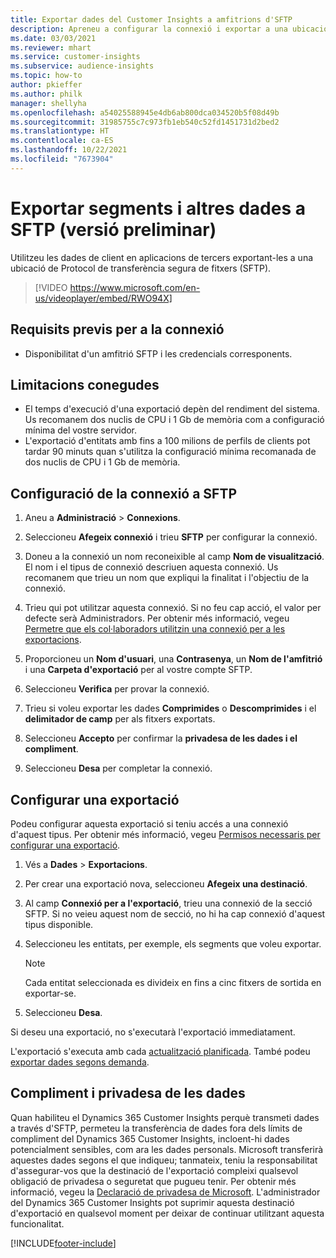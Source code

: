 ```yaml
---
title: Exportar dades del Customer Insights a amfitrions d'SFTP
description: Apreneu a configurar la connexió i exportar a una ubicació SFTP.
ms.date: 03/03/2021
ms.reviewer: mhart
ms.service: customer-insights
ms.subservice: audience-insights
ms.topic: how-to
author: pkieffer
ms.author: philk
manager: shellyha
ms.openlocfilehash: a54025588945e4db6ab800dca034520b5f08d49b
ms.sourcegitcommit: 31985755c7c973fb1eb540c52fd1451731d2bed2
ms.translationtype: HT
ms.contentlocale: ca-ES
ms.lasthandoff: 10/22/2021
ms.locfileid: "7673904"
---
```

# <a name="export-segments-and-other-data-to-sftp-preview"></a>Exportar segments i altres dades a SFTP (versió preliminar)

Utilitzeu les dades de client en aplicacions de tercers exportant-les a una ubicació de Protocol de transferència segura de fitxers (SFTP).

> [!VIDEO https://www.microsoft.com/en-us/videoplayer/embed/RWO94X]

## <a name="prerequisites-for-connection"></a>Requisits previs per a la connexió

- Disponibilitat d'un amfitrió SFTP i les credencials corresponents.

## <a name="known-limitations"></a>Limitacions conegudes

- El temps d'execució d'una exportació depèn del rendiment del sistema. Us recomanem dos nuclis de CPU i 1 Gb de memòria com a configuració mínima del vostre servidor. 
- L'exportació d'entitats amb fins a 100 milions de perfils de clients pot tardar 90 minuts quan s'utilitza la configuració mínima recomanada de dos nuclis de CPU i 1 Gb de memòria. 

## <a name="set-up-connection-to-sftp"></a>Configuració de la connexió a SFTP

1. Aneu a **Administració** > **Connexions**.

1. Seleccioneu **Afegeix connexió** i trieu **SFTP** per configurar la connexió.

1. Doneu a la connexió un nom reconeixible al camp **Nom de visualització**. El nom i el tipus de connexió descriuen aquesta connexió. Us recomanem que trieu un nom que expliqui la finalitat i l'objectiu de la connexió.

1. Trieu qui pot utilitzar aquesta connexió. Si no feu cap acció, el valor per defecte serà Administradors. Per obtenir més informació, vegeu [Permetre que els col·laboradors utilitzin una connexió per a les exportacions](connections.md#allow-contributors-to-use-a-connection-for-exports).

1. Proporcioneu un **Nom d'usuari**, una **Contrasenya**, un **Nom de l'amfitrió** i una **Carpeta d'exportació** per al vostre compte SFTP.

1. Seleccioneu **Verifica** per provar la connexió.

1. Trieu si voleu exportar les dades **Comprimides** o **Descomprimides** i el **delimitador de camp** per als fitxers exportats.

1. Seleccioneu **Accepto** per confirmar la **privadesa de les dades i el compliment**.

1. Seleccioneu **Desa** per completar la connexió.

## <a name="configure-an-export"></a>Configurar una exportació

Podeu configurar aquesta exportació si teniu accés a una connexió d'aquest tipus. Per obtenir més informació, vegeu [Permisos necessaris per configurar una exportació](export-destinations.md#set-up-a-new-export).

1. Vés a **Dades** > **Exportacions**.

1. Per crear una exportació nova, seleccioneu **Afegeix una destinació**.

1. Al camp **Connexió per a l'exportació**, trieu una connexió de la secció SFTP. Si no veieu aquest nom de secció, no hi ha cap connexió d'aquest tipus disponible.

1. Seleccioneu les entitats, per exemple, els segments que voleu exportar.

   > [!NOTE]
   > Cada entitat seleccionada es divideix en fins a cinc fitxers de sortida en exportar-se. 

1. Seleccioneu **Desa**.

Si deseu una exportació, no s'executarà l'exportació immediatament.

L'exportació s'executa amb cada [actualització planificada](system.md#schedule-tab). També podeu [exportar dades segons demanda](export-destinations.md#run-exports-on-demand). 

## <a name="data-privacy-and-compliance"></a>Compliment i privadesa de les dades

Quan habiliteu el Dynamics 365 Customer Insights perquè transmeti dades a través d'SFTP, permeteu la transferència de dades fora dels límits de compliment del Dynamics 365 Customer Insights, incloent-hi dades potencialment sensibles, com ara les dades personals. Microsoft transferirà aquestes dades segons el que indiqueu; tanmateix, teniu la responsabilitat d'assegurar-vos que la destinació de l'exportació compleixi qualsevol obligació de privadesa o seguretat que pugueu tenir. Per obtenir més informació, vegeu la [Declaració de privadesa de Microsoft](https://go.microsoft.com/fwlink/?linkid=396732).
L'administrador del Dynamics 365 Customer Insights pot suprimir aquesta destinació d'exportació en qualsevol moment per deixar de continuar utilitzant aquesta funcionalitat.

[!INCLUDE[footer-include](../includes/footer-banner.md)]
